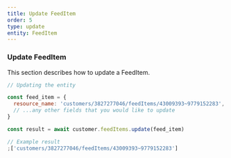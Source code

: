 ```yaml
---
title: Update FeedItem
order: 5
type: update
entity: FeedItem
---
```


### Update FeedItem

This section describes how to update a FeedItem.

```javascript
// Updating the entity

const feed_item = {
  resource_name: 'customers/3827277046/feedItems/43009393~9779152283', // The resource_name is required
  // ...any other fields that you would like to update
}

const result = await customer.feedItems.update(feed_item)
```

```javascript
// Example result
;['customers/3827277046/feedItems/43009393~9779152283']
```
